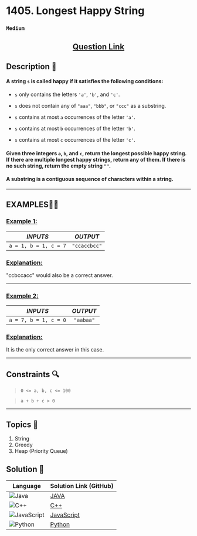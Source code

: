 # 1405. Longest Happy String

### `Medium`


<h2 align="center">
<a href="https://leetcode.com/problems/longest-happy-string/description/?envType=daily-question&envId=2024-10-16"><strong>Question Link</strong></a>
</h2>


## Description 📑

#### A string `s` is called happy if it satisfies the following conditions:

- `s` only contains the letters `'a'`, `'b'`, and 
`'c'`.

- `s` does not contain any of `"aaa"`, `"bbb"`, or 
`"ccc"` as a substring.

- `s` contains at most `a` occurrences of the 
letter `'a'`.

- `s` contains at most `b` occurrences of the 
letter `'b'`.

- `s` contains at most `c` occurrences of the 
letter `'c'`.

#### Given three integers `a`, `b`, and `c`, return the longest possible happy string. If there are multiple longest happy strings, return any of them. If there is no such string, return the empty string `""`.

#### A substring is a contiguous sequence of characters within a string.

---

## **EXAMPLES**💫✨ </br>

<h3>

<ins>**Example 1**:</ins> </br>


| _INPUTS_ | _OUTPUT_ |
| :-----------: | :-----------: |
| `a = 1, b = 1, c = 7` | `"ccaccbcc"` |

</h3>

<h3>
<ins>Explanation:</ins>
</h3>

"ccbccacc" would also be a correct answer.
____
<h3>

<ins>**Example 2**:</ins> </br>

| _INPUTS_ | _OUTPUT_ |
| :-----------: | :-----------: |
| `a = 7, b = 1, c = 0` | `"aabaa"` |

</h3>

<h3>
<ins>Explanation:</ins>
</h3>

It is the only correct answer in this case.


___

## Constraints 🔍

> `0 <= a, b, c <= 100`</br>

> `a + b + c > 0` 

___

## Topics 📝

1. String
2. Greedy
3. Heap (Priority Queue)


## Solution 📃

|  Language   |  Solution Link (GitHub) |
| ------------- | ------------- |
|  ![Java](https://img.shields.io/badge/java-%23ED8B00.svg?style=flat&logo=openjdk&logoColor=white)  | [JAVA]() |
|  ![C++](https://img.shields.io/badge/c++-%2300599C.svg?style=plastic&logo=c%2B%2B&logoColor=white)  | [C++]()  |
|  ![JavaScript](https://img.shields.io/badge/javascript-%23323330.svg?style=flat&logo=javascript&logoColor=%23F7DF1E)  | [JavaScript]() |
|![Python](https://img.shields.io/badge/python-3670A0?style=plastic&logo=python&logoColor=ffdd54)| [Python]() |
